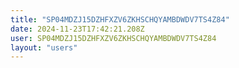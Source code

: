 ```yaml
---
title: "SP04MDZJ15DZHFXZV6ZKHSCHQYAMBDWDV7TS4Z84"
date: 2024-11-23T17:42:21.208Z
user: SP04MDZJ15DZHFXZV6ZKHSCHQYAMBDWDV7TS4Z84
layout: "users"
---
```

    
